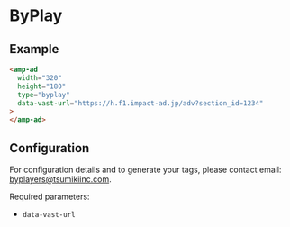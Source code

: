 # ByPlay

## Example

```html
<amp-ad
  width="320"
  height="180"
  type="byplay"
  data-vast-url="https://h.f1.impact-ad.jp/adv?section_id=1234"
>
</amp-ad>
```

## Configuration

For configuration details and to generate your tags, please contact email: [byplayers@tsumikiinc.com](mailto:byplayers@tsumikiinc.com).

Required parameters:

-   `data-vast-url`
